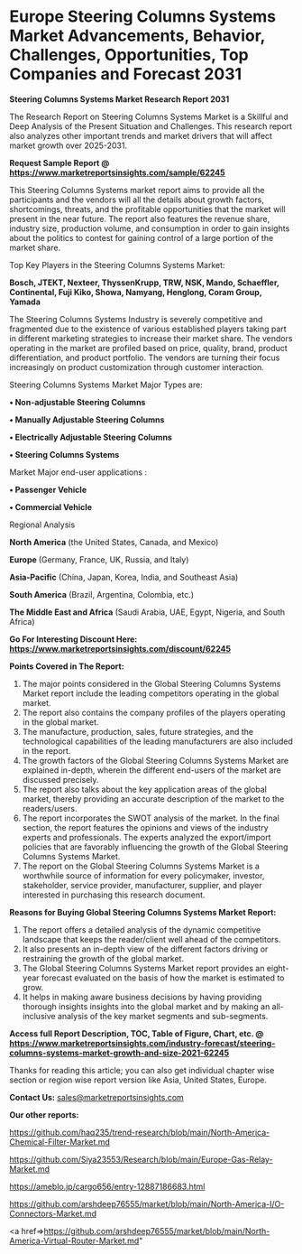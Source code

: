 # Europe Steering Columns Systems Market Advancements, Behavior, Challenges, Opportunities, Top Companies and Forecast 2031

<strong>Steering Columns Systems Market Research Report 2031</strong>

The Research Report on Steering Columns Systems Market is a Skillful and Deep Analysis of the Present Situation and Challenges. This research report also analyzes other important trends and market drivers that will affect market growth over 2025-2031.

<strong>Request Sample Report @ <a href=https://www.marketreportsinsights.com/sample/62245>https://www.marketreportsinsights.com/sample/62245</a></strong>

This Steering Columns Systems market report aims to provide all the participants and the vendors will all the details about growth factors, shortcomings, threats, and the profitable opportunities that the market will present in the near future. The report also features the revenue share, industry size, production volume, and consumption in order to gain insights about the politics to contest for gaining control of a large portion of the market share.

Top Key Players in the Steering Columns Systems Market:

<strong>Bosch, JTEKT, Nexteer, ThyssenKrupp, TRW, NSK, Mando, Schaeffler, Continental, Fuji Kiko, Showa, Namyang, Henglong, Coram Group, Yamada</strong>

The Steering Columns Systems Industry is severely competitive and fragmented due to the existence of various established players taking part in different marketing strategies to increase their market share. The vendors operating in the market are profiled based on price, quality, brand, product differentiation, and product portfolio. The vendors are turning their focus increasingly on product customization through customer interaction.

Steering Columns Systems Market Major Types are:

<strong>• Non-adjustable Steering Columns

• Manually Adjustable Steering Columns

• Electrically Adjustable Steering Columns

• Steering Columns Systems</strong>

Market Major end-user applications :

<strong>• Passenger Vehicle

• Commercial Vehicle</strong>

Regional Analysis

</u><strong><b>North America</b></strong> (the United States, Canada, and Mexico)

<strong><b>Europe </b></strong>(Germany, France, UK, Russia, and Italy)

<strong><b>Asia-Pacific</b></strong> (China, Japan, Korea, India, and Southeast Asia)

<strong><b>South America</b></strong> (Brazil, Argentina, Colombia, etc.)

<strong><b>The Middle East and Africa</b></strong> (Saudi Arabia, UAE, Egypt, Nigeria, and South Africa)

<strong>Go For Interesting Discount Here: <a href=https://www.marketreportsinsights.com/discount/62245>https://www.marketreportsinsights.com/discount/62245</a></strong>

<strong>Points Covered in The Report:</strong>
<ol>
  <li>The major points considered in the Global Steering Columns Systems Market report include the leading competitors operating in the global market.</li>
  <li>The report also contains the company profiles of the players operating in the global market.</li>
  <li>The manufacture, production, sales, future strategies, and the technological capabilities of the leading manufacturers are also included in the report.</li>
  <li>The growth factors of the Global Steering Columns Systems Market are explained in-depth, wherein the different end-users of the market are discussed precisely.</li>
  <li>The report also talks about the key application areas of the global market, thereby providing an accurate description of the market to the readers/users.</li>
  <li>The report incorporates the SWOT analysis of the market. In the final section, the report features the opinions and views of the industry experts and professionals. The experts analyzed the export/import policies that are favorably influencing the growth of the Global Steering Columns Systems Market.</li>
  <li>The report on the Global Steering Columns Systems Market is a worthwhile source of information for every policymaker, investor, stakeholder, service provider, manufacturer, supplier, and player interested in purchasing this research document.</li>
</ol>
<strong>Reasons for Buying Global Steering Columns Systems Market Report:</strong>

<ol>
  <li>The report offers a detailed analysis of the dynamic competitive landscape that keeps the reader/client well ahead of the competitors.</li>
  <li>It also presents an in-depth view of the different factors driving or restraining the growth of the global market.</li>
  <li>The Global Steering Columns Systems Market report provides an eight-year forecast evaluated on the basis of how the market is estimated to grow.</li>
  <li>It helps in making aware business decisions by having providing thorough insights insights into the global market and by making an all-inclusive analysis of the key market segments and sub-segments.</li>
</ol>
<strong>Access full Report Description, TOC, Table of Figure, Chart, etc. @ <a href=https://www.marketreportsinsights.com/industry-forecast/steering-columns-systems-market-growth-and-size-2021-62245>https://www.marketreportsinsights.com/industry-forecast/steering-columns-systems-market-growth-and-size-2021-62245</a></strong>


Thanks for reading this article; you can also get individual chapter wise section or region wise report version like Asia, United States, Europe.

<strong>Contact Us:</strong>
sales@marketreportsinsights.com

<strong>Our other reports:</strong>

<a href=https://github.com/haq235/trend-research/blob/main/North-America-Chemical-Filter-Market.md>https://github.com/haq235/trend-research/blob/main/North-America-Chemical-Filter-Market.md</a>

<a href=https://github.com/Siya23553/Research/blob/main/Europe-Gas-Relay-Market.md>https://github.com/Siya23553/Research/blob/main/Europe-Gas-Relay-Market.md</a>

<a href=https://ameblo.jp/cargo656/entry-12887186683.html>https://ameblo.jp/cargo656/entry-12887186683.html</a>

<a href=https://github.com/arshdeep76555/market/blob/main/North-America-I/O-Connectors-Market.md>https://github.com/arshdeep76555/market/blob/main/North-America-I/O-Connectors-Market.md</a>

<a href=>https://github.com/arshdeep76555/market/blob/main/North-America-Virtual-Router-Market.md</a>"
